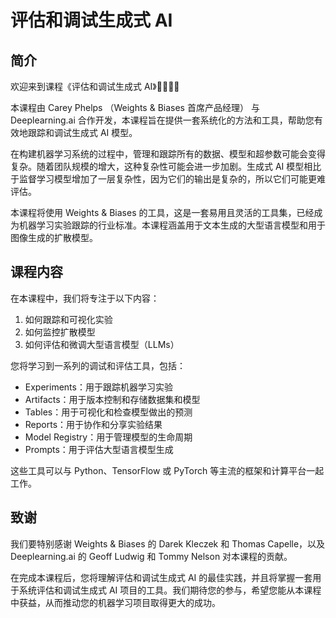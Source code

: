 # 评估和调试生成式 AI

## 简介

欢迎来到课程《评估和调试生成式 AI》👏🏻👏🏻

本课程由 Carey Phelps （Weights & Biases 首席产品经理） 与 Deeplearning.ai 合作开发，本课程旨在提供一套系统化的方法和工具，帮助您有效地跟踪和调试生成式 AI 模型。

在构建机器学习系统的过程中，管理和跟踪所有的数据、模型和超参数可能会变得复杂。随着团队规模的增大，这种复杂性可能会进一步加剧。生成式 AI 模型相比于监督学习模型增加了一层复杂性，因为它们的输出是复杂的，所以它们可能更难评估。

本课程将使用 Weights & Biases 的工具，这是一套易用且灵活的工具集，已经成为机器学习实验跟踪的行业标准。本课程涵盖用于文本生成的大型语言模型和用于图像生成的扩散模型。


## 课程内容

在本课程中，我们将专注于以下内容：

1. 如何跟踪和可视化实验
2. 如何监控扩散模型
3. 如何评估和微调大型语言模型（LLMs）

您将学习到一系列的调试和评估工具，包括：

- Experiments：用于跟踪机器学习实验
- Artifacts：用于版本控制和存储数据集和模型
- Tables：用于可视化和检查模型做出的预测
- Reports：用于协作和分享实验结果
- Model Registry：用于管理模型的生命周期
- Prompts：用于评估大型语言模型生成

这些工具可以与 Python、TensorFlow 或 PyTorch 等主流的框架和计算平台一起工作。

## 致谢

我们要特别感谢 Weights & Biases 的 Darek Kleczek 和 Thomas Capelle，以及 Deeplearning.ai 的 Geoff Ludwig 和 Tommy Nelson 对本课程的贡献。

在完成本课程后，您将理解评估和调试生成式 AI 的最佳实践，并且将掌握一套用于系统评估和调试生成式 AI 项目的工具。我们期待您的参与，希望您能从本课程中获益，从而推动您的机器学习项目取得更大的成功。